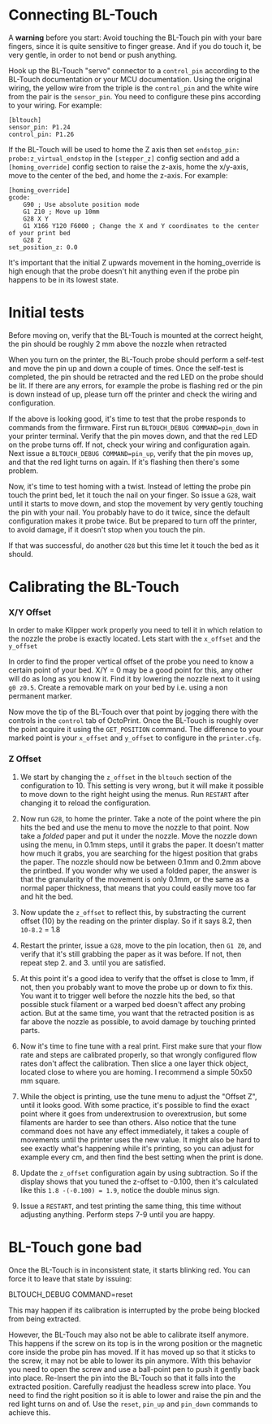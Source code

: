 Connecting BL-Touch
===================

A **warning** before you start: Avoid touching the BL-Touch pin with
your bare fingers, since it is quite sensitive to finger grease. And
if you do touch it, be very gentle, in order to not bend or push
anything.

Hook up the BL-Touch "servo" connector to a `control_pin` according to
the BL-Touch documentation or your MCU documentation. Using the
original wiring, the yellow wire from the triple is the `control_pin`
and the white wire from the pair is the `sensor_pin`. You need to
configure these pins according to your wiring. For example:

```
[bltouch]
sensor_pin: P1.24
control_pin: P1.26
```

If the BL-Touch will be used to home the Z axis then set `endstop_pin:
probe:z_virtual_endstop` in the `[stepper_z]` config section and add a
`[homing_override]` config section to raise the z-axis, home the
x/y-axis, move to the center of the bed, and home the z-axis. For
example:

```
[homing_override]
gcode:
    G90 ; Use absolute position mode
    G1 Z10 ; Move up 10mm
    G28 X Y
    G1 X166 Y120 F6000 ; Change the X and Y coordinates to the center of your print bed
    G28 Z
set_position_z: 0.0
```

It's important that the initial Z upwards movement in the
homing_override is high enough that the probe doesn't hit anything
even if the probe pin happens to be in its lowest state.

Initial tests
=============

Before moving on, verify that the BL-Touch is mounted at the correct
height, the pin should be roughly 2 mm above the nozzle when retracted

When you turn on the printer, the BL-Touch probe should perform a
self-test and move the pin up and down a couple of times. Once the
self-test is completed, the pin should be retracted and the red LED on
the probe should be lit. If there are any errors, for example the
probe is flashing red or the pin is down instead of up, please turn
off the printer and check the wiring and configuration.

If the above is looking good, it's time to test that the probe
responds to commands from the firmware. First run `BLTOUCH_DEBUG
COMMAND=pin_down` in your printer terminal. Verify that the pin moves
down, and that the red LED on the probe turns off. If not, check your
wiring and configuration again. Next issue a `BLTOUCH_DEBUG
COMMAND=pin_up`, verify that the pin moves up, and that the red light
turns on again. If it's flashing then there's some problem.

Now, it's time to test homing with a twist. Instead of letting the
probe pin touch the print bed, let it touch the nail on your
finger. So issue a `G28`, wait until it starts to move down, and stop
the movement by very gently touching the pin with your nail. You
probably have to do it twice, since the default configuration makes it
probe twice. But be prepared to turn off the printer, to avoid damage,
if it doesn't stop when you touch the pin.

If that was successful, do another `G28` but this time let it touch
the bed as it should.

Calibrating the BL-Touch
========================

### X/Y Offset

In order to make Klipper work properly you need to tell it in which
relation to the nozzle the probe is exactly located. Lets start with
the `x_offset` and the `y_offset`

In order to find the proper vertical offset of the probe you need to
know a certain point of your bed. X/Y = 0 may be a good point for
this, any other will do as long as you know it.  Find it by lowering
the nozzle next to it using `g0 z0.5`. Create a removable mark on your
bed by i.e. using a non permanent marker.

Now move the tip of the BL-Touch over that point by jogging there with
the controls in the `control` tab of OctoPrint. Once the BL-Touch is
roughly over the point acquire it using the `GET_POSITION` command.
The difference to your marked point is your `x_offset` and `y_offset`
to configure in the `printer.cfg`.


### Z Offset

1. We start by changing the `z_offset` in the `bltouch` section of the
configuration to 10. This setting is very wrong, but it will make it
possible to move down to the right height using the menus. Run
`RESTART` after changing it to reload the configuration.

2. Now run `G28`, to home the printer. Take a note of the point where
the pin hits the bed and use the menu to move the nozzle to that
point. Now take a *folded* paper and put it under the nozzle.  Move
the nozzle down using the menu, in 0.1mm steps, until it grabs the
paper. It doesn't matter how much it grabs, you are searching for the
higest position that grabs the paper. The nozzle should now be
between 0.1mm and 0.2mm above the printbed. If you wonder why we used
a folded paper, the answer is that the granularity of the movement is
only 0.1mm, or the same as a normal paper thickness, that means that
you could easily move too far and hit the bed.

3. Now update the `z_offset` to reflect this, by substracting the
current offset (10) by the reading on the printer display. So if it
says 8.2, then `10-8.2` = 1.8

4. Restart the printer, issue a `G28`, move to the pin location, then
`G1 Z0`, and verify that it's still grabbing the paper as it was
before. If not, then repeat step 2. and 3. until you are satisfied.

5. At this point it's a good idea to verify that the offset is close
to 1mm, if not, then you probably want to move the probe up or down to
fix this. You want it to trigger well before the nozzle hits the bed,
so that possible stuck filament or a warped bed doesn't affect any
probing action. But at the same time, you want that the retracted
position is as far above the nozzle as possible, to avoid damage by
touching printed parts.

6. Now it's time to fine tune with a real print. First make sure that
your flow rate and steps are calibrated properly, so that wrongly
configured flow rates don't affect the calibration. Then slice a one
layer thick object, located close to where you are homing. I recommend
a simple 50x50 mm square.

7. While the object is printing, use the tune menu to adjust the
"Offset Z", until it looks good.  With some practice, it's possible to
find the exact point where it goes from underextrusion to
overextrusion, but some filaments are harder to see than others. Also
notice that the tune command does not have any effect immediately, it
takes a couple of movements until the printer uses the new value. It
might also be hard to see exactly what's happening while it's
printing, so you can adjust for example every cm, and then find the
best setting when the print is done.

8. Update the `z_offset` configuration again by using subtraction. So
if the display shows that you tuned the z-offset to -0.100, then it's
calculated like this `1.8 -(-0.100) = 1.9`, notice the double minus
sign.

9. Issue a `RESTART`, and test printing the same thing, this time
without adjusting anything.  Perform steps 7-9 until you are happy.

BL-Touch gone bad
=================

Once the BL-Touch is in inconsistent state, it starts blinking
red. You can force it to leave that state by issuing:

 BLTOUCH_DEBUG COMMAND=reset

This may happen if its calibration is interrupted by the probe being
blocked from being extracted.

However, the BL-Touch may also not be able to calibrate itself
anymore. This happens if the screw on its top is in the wrong position
or the magnetic core inside the probe pin has moved. If it has moved
up so that it sticks to the screw, it may not be able to lower its pin
anymore. With this behavior you need to open the screw and use a
ball-point pen to push it gently back into place. Re-Insert the pin
into the BL-Touch so that it falls into the extracted
position. Carefully readjust the headless screw into place. You need
to find the right position so it is able to lower and raise the pin
and the red light turns on and of. Use the `reset`, `pin_up` and
`pin_down` commands to achieve this.
